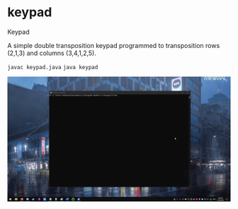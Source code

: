 # keypad
Keypad

A simple double transposition keypad programmed to transposition rows (2,1,3) and columns (3,4,1,2,5). 

`javac keypad.java`
`java keypad`

![img](/assets/img/09Bh.gif)